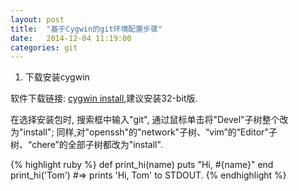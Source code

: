 ```yaml
---
layout: post
title:  "基于Cygwin的git环境配置步骤"
date:   2014-12-04 11:19:00
categories: git
---
```

1. 下载安装cygwin

软件下载链接: [cygwin install][cygwin-install],建议安装32-bit版.

在选择安装包时, 搜索框中输入"git", 通过鼠标单击将"Devel"子树整个改为"install"; 同样,对"openssh"的"network"子树、“vim”的“Editor”子树、“chere”的全部子树都改为"install".

{% highlight ruby %}
def print_hi(name)
  puts "Hi, #{name}"
end
print_hi('Tom')
#=> prints 'Hi, Tom' to STDOUT.
{% endhighlight %}

[cygwin-install]: http://cygwin.com/install.html